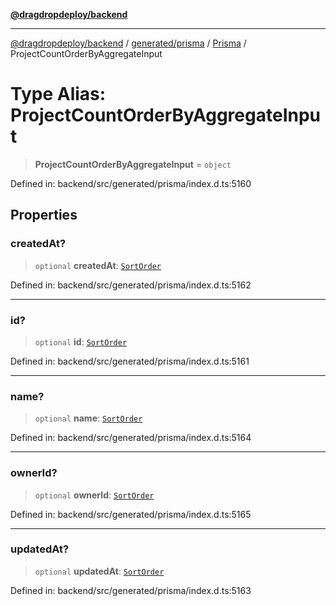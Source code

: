 [**@dragdropdeploy/backend**](../../../../../README.md)

***

[@dragdropdeploy/backend](../../../../../README.md) / [generated/prisma](../../../README.md) / [Prisma](../README.md) / ProjectCountOrderByAggregateInput

# Type Alias: ProjectCountOrderByAggregateInput

> **ProjectCountOrderByAggregateInput** = `object`

Defined in: backend/src/generated/prisma/index.d.ts:5160

## Properties

### createdAt?

> `optional` **createdAt**: [`SortOrder`](SortOrder.md)

Defined in: backend/src/generated/prisma/index.d.ts:5162

***

### id?

> `optional` **id**: [`SortOrder`](SortOrder.md)

Defined in: backend/src/generated/prisma/index.d.ts:5161

***

### name?

> `optional` **name**: [`SortOrder`](SortOrder.md)

Defined in: backend/src/generated/prisma/index.d.ts:5164

***

### ownerId?

> `optional` **ownerId**: [`SortOrder`](SortOrder.md)

Defined in: backend/src/generated/prisma/index.d.ts:5165

***

### updatedAt?

> `optional` **updatedAt**: [`SortOrder`](SortOrder.md)

Defined in: backend/src/generated/prisma/index.d.ts:5163
